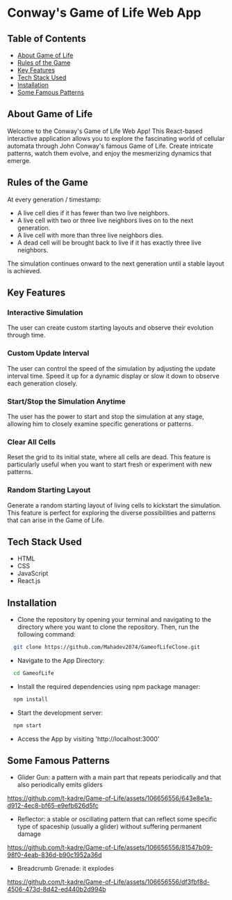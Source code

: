 # Conway's Game of Life Web App

## Table of Contents
* [About Game of Life](#about-game-of-life)
* [Rules of the Game](#rules-of-the-game)
* [Key Features](#key-features)
* [Tech Stack Used](#tech-stack-used)
* [Installation](#installation)
* [Some Famous Patterns](#some-famous-patterns)


## About Game of Life
Welcome to the Conway's Game of Life Web App! This React-based interactive application allows you to explore the fascinating world of cellular automata through John Conway's famous Game of Life. Create intricate patterns, watch them evolve, and enjoy the mesmerizing dynamics that emerge.

## Rules of the Game
At every generation / timestamp:
- A live cell dies if it has fewer than two live neighbors.
- A live cell with two or three live neighbors lives on to the next generation.
- A live cell with more than three live neighbors dies.
- A dead cell will be brought back to live if it has exactly three live neighbors.

The simulation continues onward to the next generation until a stable layout is achieved.

## Key Features
### Interactive Simulation
The user can create custom starting layouts and observe their evolution through time.

### Custom Update Interval
The user can control the speed of the simulation by adjusting the update interval time. Speed it up for a dynamic display or slow it down to observe each generation closely.

### Start/Stop the Simulation Anytime
The user has the power to start and stop the simulation at any stage, allowing him to closely examine specific generations or patterns.

### Clear All Cells
Reset the grid to its initial state, where all cells are dead. This feature is particularly useful when you want to start fresh or experiment with new patterns.

### Random Starting Layout
Generate a random starting layout of living cells to kickstart the simulation. This feature is perfect for exploring the diverse possibilities and patterns that can arise in the Game of Life.
 

## Tech Stack Used
- HTML
- CSS
- JavaScript
- React.js

## Installation

- Clone the repository by opening your terminal and navigating to the directory where you want to clone the repository. Then, run the following command:
```bash
  git clone https://github.com/Mahadev2074/GameofLifeClone.git

```

- Navigate to the App Directory:
```bash
  cd GameofLife
```

- Install the required dependencies using npm package manager:
```bash
  npm install
```
- Start the development server:
```bash
  npm start
```
- Access the App by visiting 'http://localhost:3000' 


## Some Famous Patterns

- Glider Gun: a pattern with a main part that repeats periodically and that also periodically emits gliders


https://github.com/t-kadre/Game-of-Life/assets/106656556/643e8e1a-d912-4ec8-bf65-e9efb626d5fc




- Reflector: a stable or oscillating pattern that can reflect some specific type of spaceship (usually a glider) without suffering permanent damage



https://github.com/t-kadre/Game-of-Life/assets/106656556/81547b09-98f0-4eab-836d-b90c1952a36d



- Breadcrumb Grenade: it explodes



https://github.com/t-kadre/Game-of-Life/assets/106656556/df3fbf8d-4506-473d-8d42-ed440b2d994b






